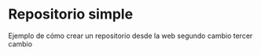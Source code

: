 # Repositorio simple
Ejemplo de cómo crear un repositorio desde la web
segundo cambio
tercer cambio  











